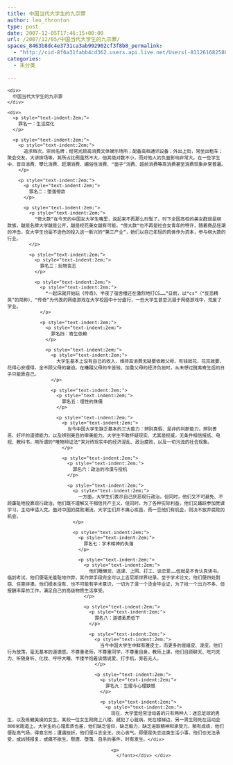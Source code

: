 ```yaml
---
title: 中国当代大学生的九宗罪
author: leo_thronton
type: post
date: 2007-12-05T17:46:15+00:00
url: /2007/12/05/中国当代大学生的九宗罪/
spaces_8463b8dc4e3731ca3ab992902cf3f8b8_permalink:
  - "http://cid-8f6a31fabb4cd362.users.api.live.net/Users(-8112616825800567966)/Blogs('8F6A31FABB4CD362!102')/Entries('8F6A31FABB4CD362!937')?authkey=yuBuArwciRo%24"
categories:
  - 未分类

---
```

<div id="msgcns!8F6A31FABB4CD362!937" class="bvMsg">
  <div>
    <font size="2"></p> 
    
    <div>
      中国当代大学生的九宗罪
    </div>
    
    <div>
      <p style="text-indent:2em;">
        罪名一：生活腐化
      </p>
      
      <p style="text-indent:2em;">
        <p style="text-indent:2em;">
          追求档次，崇尚名牌；经常光顾高消费文体娱乐场所；配备高档通讯设备；外出上街，常坐出租车；聚会交友，大讲排场等。其所占比例虽然不大，但其绝对数不小，而对他人的负面影响非常大。在一些学生中，盲目消费、攀比消费、赶潮消费、媚俗性消费、“面子”消费、超前消费等高消费甚至浪费现象非常普遍。
        </p>
        
        <p style="text-indent:2em;">
          <p style="text-indent:2em;">
            罪名二：堕落傍款
          </p>
          
          <p style="text-indent:2em;">
            <p style="text-indent:2em;">
              “傍大款”在今天的中国女大学生嘴里，说起来不再那么时髦了。时下全国高校的美女群就是绑款族，越是名牌大学越是公开，越是校花美女越有可能。“傍大款”也不再是社会女青年的特许，随着商品狂潮的冲击，女大学生也毫不逊色的投入这一新兴的“第三产业”，她们以自己年轻的肉体作为资本，参与绑大款的行业。
            </p>
            
            <p style="text-indent:2em;">
              <p style="text-indent:2em;">
                罪名三：玩物丧志
              </p>
              
              <p style="text-indent:2em;">
                <p style="text-indent:2em;">
                  “一起床就开始玩《传奇》、半夜了宿舍楼还在激烈地打CS……”日前，以“cs”（“反恐精英”的简称）、“传奇”为代表的网络游戏在大学校园中十分盛行，一些大学生甚至沉溺于网络游戏中，荒废了学业。
                </p>
                
                <p style="text-indent:2em;">
                  <p style="text-indent:2em;">
                    罪名四：寄生依赖
                  </p>
                  
                  <p style="text-indent:2em;">
                    <p style="text-indent:2em;">
                      大学生基本上没有自己的收入，维持高消费无疑要依赖父母，有钱就花，花完就要，花得心安理得，全不顾父母的窘迫。在糟蹋父母的辛苦钱、加重父母的经济负担时，从未想过脱离寄生后的日子只能靠自己。
                    </p>
                    
                    <p style="text-indent:2em;">
                      <p style="text-indent:2em;">
                        罪名五：理性的侏儒
                      </p>
                      
                      <p style="text-indent:2em;">
                        <p style="text-indent:2em;">
                          当今中国大学生缺乏基本的三大能力：辨别真假、是非的判断能力，辨别善恶、好坏的道德能力，以及辨别美丑的审美能力。大学生不敢怀疑现实、尤其是权威，无条件相信报纸、电视、教科书，用所谓的“唯物辩证法”来对待现实中的经济混乱、政治腐败，以及一切污浊的社会现象。
                        </p>
                        
                        <p style="text-indent:2em;">
                          <p style="text-indent:2em;">
                            罪名六：政治的冷漠与投机
                          </p>
                          
                          <p style="text-indent:2em;">
                            <p style="text-indent:2em;">
                              一方面，大学生们表示自己厌恶现行政治，但同时，他们又不可避免、不顾廉耻地投靠现行政治。他们既不理解又不相信共产主义，但同时，为了各种实际利益，他们又踊跃参加党课学习，主动申请入党。面对中国的腐败潮流，大学生们并不痛心疾首，而一旦他们有机会，则决不放弃腐败的机会。
                            </p>
                            
                            <p style="text-indent:2em;">
                              <p style="text-indent:2em;">
                                罪名七：学术精神的失落
                              </p>
                              
                              <p style="text-indent:2em;">
                                <p style="text-indent:2em;">
                                  他们睡懒觉、逃课、上网、打工、谈恋爱……但就是不肯认真读书。临到考试，他们便毫无羞耻地作弊，其作弊手段完全可以上吉尼斯世界纪录。至于学术论文，他们便四处剽窃、任意拼凑。他们根本没有、也不可能有学术意识，一切为了混一个烫金毕业证，为了找一个出力不多、但报酬丰厚的工作，满足自己的高级物质生活享受。
                                </p>
                                
                                <p style="text-indent:2em;">
                                  <p style="text-indent:2em;">
                                    罪名八：道德素质低下
                                  </p>
                                  
                                  <p style="text-indent:2em;">
                                    <p style="text-indent:2em;">
                                      当今中国大学生中鲜有雅皮士，而更多的是嬉皮、泼皮。他们行为放荡，毫无基本的道德感。不尊重老师，不尊重同学，不尊重自身。教师上课，他们自顾聊天、吃巧克力、听随身听、化妆、呼呼大睡、半搂半抱着谈情说爱、打手机，旁若无人。
                                    </p>
                                    
                                    <p style="text-indent:2em;">
                                      <p style="text-indent:2em;">
                                        罪名九：生理与心理缺憾
                                      </p>
                                      
                                      <p style="text-indent:2em;">
                                        <p style="text-indent:2em;">
                                          现在，大学里经常活动着的只有两种人：迷恋足球的男生，以及练健美操的女生。某校一位女生刚爬上八楼，就犯了心脏病，死在楼梯边，另一男生则死在运动会800米跑道上。大学生的心理素质也差，他们缺乏信仰，缺乏毅力，缺乏进取精神和承受力。稍有成绩，他们便趾高气扬，得意忘形；遭遇挫折，他们便斗志全无，灰心丧气。即便是失恋这类生活小事，他们也无法承受，或凶残报复，或痛不欲生。颓唐、堕落、自杀的事件，时有发生。</div> 
                                          
                                          <p>
                                            </font></div> </div>